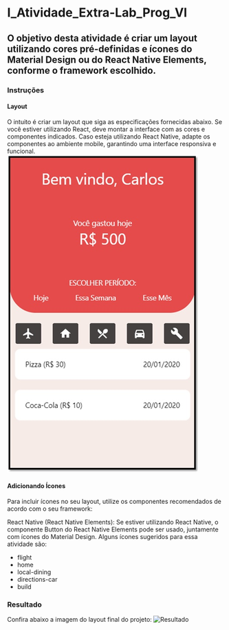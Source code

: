 # I_Atividade_Extra-Lab_Prog_VI

## O objetivo desta atividade é criar um layout utilizando cores pré-definidas e ícones do Material Design ou do React Native Elements, conforme o framework escolhido.

### Instruções

#### Layout
O intuito é criar um layout que siga as especificações fornecidas abaixo. Se você estiver utilizando React, deve montar a interface com as cores e componentes indicados. Caso esteja utilizando React Native, adapte os componentes ao ambiente mobile, garantindo uma interface responsiva e funcional.
![Modelo](./src/assets/Modelo.jpg)

#### Adicionando Ícones
Para incluir ícones no seu layout, utilize os componentes recomendados de acordo com o seu framework:

React Native (React Native Elements): Se estiver utilizando React Native, o componente Button do React Native Elements pode ser usado, juntamente com ícones do Material Design. Alguns ícones sugeridos para essa atividade são:

- flight
- home
- local-dining
- directions-car
- build

### Resultado
Confira abaixo a imagem do layout final do projeto:
![Resultado](.src/assets/Resultado.jpg)